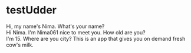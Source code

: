 # testUdder
Hi, my name's Nima. What's your name? <br>
Hi Nima. I'm Nima061 nice to meet you. How old are you? <br>
I'm 15. Where are you city?
This is an app that gives you on demand fresh cow's milk.
